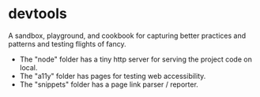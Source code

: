 # devtools
A sandbox, playground, and cookbook for capturing better practices and patterns and testing flights of fancy.


- The "node" folder has a tiny http server for serving the project code on local.
- The "a11y" folder has pages for testing web accessibility. 
- The "snippets" folder has a page link parser / reporter.